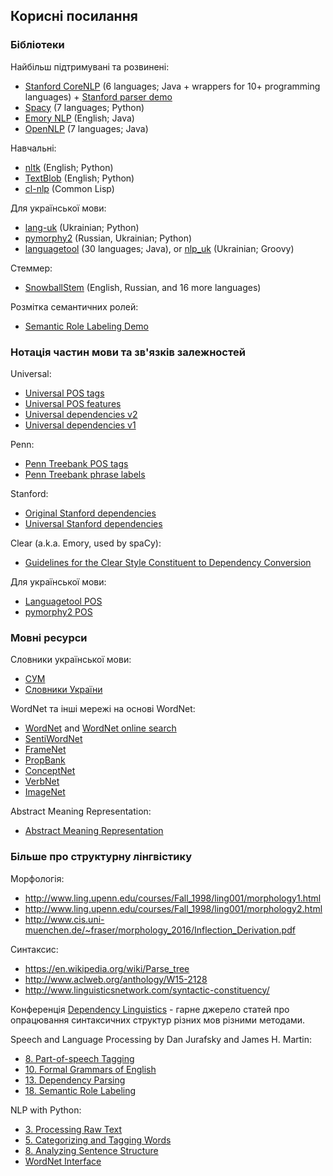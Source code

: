 ## Корисні посилання

### Бібліотеки

Найбільш підтримувані та розвинені:
- [Stanford CoreNLP](https://stanfordnlp.github.io/CoreNLP/) (6 languages; Java + wrappers for 10+ programming languages) + [Stanford parser demo](http://nlp.stanford.edu:8080/parser/)
- [Spacy](https://spacy.io/) (7 languages; Python)
- [Emory NLP](https://github.com/emorynlp/) (English; Java)
- [OpenNLP](https://opennlp.apache.org/) (7 languages; Java)

Навчальні:
- [nltk](http://www.nltk.org/) (English; Python)
- [TextBlob](http://textblob.readthedocs.io/en/dev/) (English; Python)
- [cl-nlp](https://github.com/vseloved/cl-nlp) (Common Lisp)

Для української мови:
- [lang-uk](https://github.com/lang-uk) (Ukrainian; Python)
- [pymorphy2](https://github.com/kmike/pymorphy2) (Russian, Ukrainian; Python)
- [languagetool](https://github.com/languagetool-org/languagetool/) (30 languages; Java), or [nlp_uk](https://github.com/brown-uk/nlp_uk) (Ukrainian; Groovy)

Стеммер:
- [SnowballStem](http://snowballstem.org/download.html) (English, Russian, and 16 more languages)

Розмітка семантичних ролей:
- [Semantic Role Labeling Demo](http://cogcomp.org/page/demo_view/srl)

### Нотація частин мови та зв'язків залежностей

Universal:
- [Universal POS tags](http://universaldependencies.org/u/pos/index.html)
- [Universal POS features](http://universaldependencies.org/u/feat/index.html)
- [Universal dependencies v2](http://universaldependencies.org/docs/en/dep/)
- [Universal dependencies v1](http://universaldependencies.org/docsv1/u/dep/index.html)

Penn:
- [Penn Treebank POS tags](https://sites.google.com/site/partofspeechhelp/)
- [Penn Treebank phrase labels](http://www.surdeanu.info/mihai/teaching/ista555-fall13/readings/PennTreebankConstituents.html)

Stanford:
- [Original Stanford dependencies](https://nlp.stanford.edu/software/dependencies_manual.pdf)
- [Universal Stanford dependencies](https://nlp.stanford.edu/pubs/USD_LREC14_paper_camera_ready.pdf)

Clear (a.k.a. Emory, used by spaCy):
- [Guidelines for the Clear Style Constituent to Dependency Conversion](http://www.mathcs.emory.edu/~choi/doc/cu-2012-choi.pdf)

Для української мови:
- [Languagetool POS](https://github.com/brown-uk/dict_uk/blob/master/doc/tags.txt)
- [pymorphy2 POS](https://pymorphy2.readthedocs.io/en/latest/user/grammemes.html)

### Мовні ресурси

Словники української мови:
- [СУМ](http://sum.in.ua/)
- [Словники України](http://lcorp.ulif.org.ua/dictua/)

WordNet та інші мережі на основі WordNet:
- [WordNet](https://wordnet.princeton.edu/) and [WordNet online search](http://wordnetweb.princeton.edu/perl/webwn)
- [SentiWordNet](http://sentiwordnet.isti.cnr.it/)
- [FrameNet](https://framenet.icsi.berkeley.edu/fndrupal/frameindex)
- [PropBank](https://propbank.github.io/)
- [ConceptNet](http://conceptnet.io/)
- [VerbNet](https://verbs.colorado.edu/~mpalmer/projects/verbnet.html)
- [ImageNet](http://www.image-net.org/)

Abstract Meaning Representation:
- [Abstract Meaning Representation](https://amr.isi.edu/language.html)

### Більше про структурну лінгвістику

Морфологія:
- http://www.ling.upenn.edu/courses/Fall_1998/ling001/morphology1.html
- http://www.ling.upenn.edu/courses/Fall_1998/ling001/morphology2.html
- http://www.cis.uni-muenchen.de/~fraser/morphology_2016/Inflection_Derivation.pdf

Синтаксиc:
- https://en.wikipedia.org/wiki/Parse_tree
- http://www.aclweb.org/anthology/W15-2128
- http://www.linguisticsnetwork.com/syntactic-constituency/

Конференція [Dependency Linguistics](http://depling.org/) - гарне джерело статей про опрацювання синтаксичних структур різних мов різними методами.

Speech and Language Processing by Dan Jurafsky and James H. Martin:
- [8. Part-of-speech Tagging](https://web.stanford.edu/~jurafsky/slp3/8.pdf)
- [10. Formal Grammars of English](https://web.stanford.edu/~jurafsky/slp3/10.pdf)
- [13. Dependency Parsing](https://web.stanford.edu/~jurafsky/slp3/13.pdf)
- [18. Semantic Role Labeling](https://web.stanford.edu/~jurafsky/slp3/18.pdf)

NLP with Python:
- [3. Processing Raw Text](http://www.nltk.org/book/ch03.html)
- [5. Categorizing and Tagging Words](http://www.nltk.org/book/ch05.html)
- [8. Analyzing Sentence Structure](http://www.nltk.org/book/ch08.html)
- [WordNet Interface](http://www.nltk.org/howto/wordnet.html)
